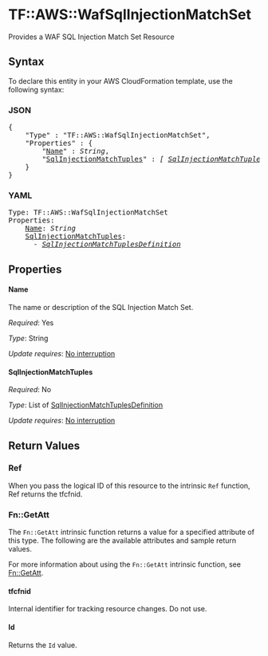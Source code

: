 # TF::AWS::WafSqlInjectionMatchSet

Provides a WAF SQL Injection Match Set Resource

## Syntax

To declare this entity in your AWS CloudFormation template, use the following syntax:

### JSON

<pre>
{
    "Type" : "TF::AWS::WafSqlInjectionMatchSet",
    "Properties" : {
        "<a href="#name" title="Name">Name</a>" : <i>String</i>,
        "<a href="#sqlinjectionmatchtuples" title="SqlInjectionMatchTuples">SqlInjectionMatchTuples</a>" : <i>[ <a href="sqlinjectionmatchtuplesdefinition.md">SqlInjectionMatchTuplesDefinition</a>, ... ]</i>
    }
}
</pre>

### YAML

<pre>
Type: TF::AWS::WafSqlInjectionMatchSet
Properties:
    <a href="#name" title="Name">Name</a>: <i>String</i>
    <a href="#sqlinjectionmatchtuples" title="SqlInjectionMatchTuples">SqlInjectionMatchTuples</a>: <i>
      - <a href="sqlinjectionmatchtuplesdefinition.md">SqlInjectionMatchTuplesDefinition</a></i>
</pre>

## Properties

#### Name

The name or description of the SQL Injection Match Set.

_Required_: Yes

_Type_: String

_Update requires_: [No interruption](https://docs.aws.amazon.com/AWSCloudFormation/latest/UserGuide/using-cfn-updating-stacks-update-behaviors.html#update-no-interrupt)

#### SqlInjectionMatchTuples

_Required_: No

_Type_: List of <a href="sqlinjectionmatchtuplesdefinition.md">SqlInjectionMatchTuplesDefinition</a>

_Update requires_: [No interruption](https://docs.aws.amazon.com/AWSCloudFormation/latest/UserGuide/using-cfn-updating-stacks-update-behaviors.html#update-no-interrupt)

## Return Values

### Ref

When you pass the logical ID of this resource to the intrinsic `Ref` function, Ref returns the tfcfnid.

### Fn::GetAtt

The `Fn::GetAtt` intrinsic function returns a value for a specified attribute of this type. The following are the available attributes and sample return values.

For more information about using the `Fn::GetAtt` intrinsic function, see [Fn::GetAtt](https://docs.aws.amazon.com/AWSCloudFormation/latest/UserGuide/intrinsic-function-reference-getatt.html).

#### tfcfnid

Internal identifier for tracking resource changes. Do not use.

#### Id

Returns the <code>Id</code> value.


